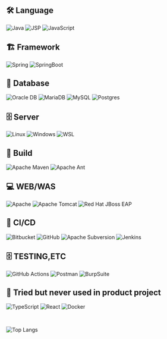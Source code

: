 


<!--


🗄️ Language
<br>
<a href="https://skillicons.dev">
  <img src="https://skillicons.dev/icons?i=java,js,jquery,typescript,css,html,react,&perline=5" />
</a>



🗄️ FrameWork
<br>
<a href="https://skillicons.dev">
  <img src="https://skillicons.dev/icons?i=spring,springboot&perline=5" />
</a>

🗄️ Build
<br>
<a href="https://skillicons.dev">
  <img src="https://skillicons.dev/icons?i=gradle,maven&perline=5" />
</a>



🕓 Version Control
<br>
<a href="https://skillicons.dev">
  <img src="https://skillicons.dev/icons?i=github,bitbucket,git,svn&perline=5" />
</a>




🗄️ Servers
<br>
<a href="https://skillicons.dev">
  <img src="https://skillicons.dev/icons?i=linux,redhat,ubuntu,windows&perline=5" />
</a>



🗄️ Etc
<br>
<a href="https://skillicons.dev">
  <img src="https://skillicons.dev/icons?i=github,git,bitbucket,gradle&perline=5" />
</a>
!-->
<h2>
🛠️ Language
</h2>

![Java](https://img.shields.io/badge/Java-ED8B00?style=for-the-badge&logo=openjdk&logoColor=white)
![JSP](https://img.shields.io/badge/JSP-%23F5792A.svg?style=for-the-badge&logo=JSP&logoColor=white)
![JavaScript](https://img.shields.io/badge/javascript-%23323330.svg?style=for-the-badge&logo=javascript&logoColor=%23F7DF1E)
<!-- ![TypeScript](https://img.shields.io/badge/typescript-%23007ACC.svg?style=for-the-badge&logo=typescript&logoColor=white) -->
<!-- ![React](https://img.shields.io/badge/react-%2320232a.svg?style=for-the-badge&logo=react&logoColor=%2361DAFB) -->

<h2>
🏗️ Framework
</h2>

![Spring](https://img.shields.io/badge/spring-%236DB33F.svg?style=for-the-badge&logo=spring&logoColor=white)
![SpringBoot](https://img.shields.io/badge/SpringBoot-6DB33F?style=for-the-badge&logo=SpringBoot&logoColor=white)


<h2>
💾 Database
</h2>

![Oracle DB](https://img.shields.io/badge/OracleDB-F80000?style=for-the-badge&logo=oracle&logoColor=black)
![MariaDB](https://img.shields.io/badge/MariaDB-003545?style=for-the-badge&logo=mariadb&logoColor=white)
![MySQL](https://img.shields.io/badge/mysql-4479A1.svg?style=for-the-badge&logo=mysql&logoColor=white)
![Postgres](https://img.shields.io/badge/postgres-%23316192.svg?style=for-the-badge&logo=postgresql&logoColor=white)

<h2>
🗄️ Server
</h2>

![Linux](https://img.shields.io/badge/Linux-FCC624?style=for-the-badge&logo=linux&logoColor=black)
![Windows](https://img.shields.io/badge/Windows-0078D6?style=for-the-badge&logo=windows&logoColor=white)
![WSL](https://img.shields.io/badge/WSL-0a97f5?style=for-the-badge&logo=linux&logoColor=white)


<h2>
🔨 Build
</h2>

![Apache Maven](https://img.shields.io/badge/Apache%20Maven-C71A36?style=for-the-badge&logo=Apache%20Maven&logoColor=white)
![Apache Ant](https://img.shields.io/badge/Apache%20Ant-A81C7D?style=for-the-badge&logo=Apache%20Ant&logoColor=white)

<h2>
💻 WEB/WAS
</h2>

![Apache](https://img.shields.io/badge/apache-%23D42029.svg?style=for-the-badge&logo=apache&logoColor=white)
![Apache Tomcat](https://img.shields.io/badge/apache%20tomcat-%23F8DC75.svg?style=for-the-badge&logo=apache-tomcat&logoColor=black)
![Red Hat JBoss EAP](https://img.shields.io/badge/Red%20Hat%20JBoss%20EAP-EE0000.svg?style=for-the-badge&logo=redhat&logoColor=black)

<h2>
🚀 CI/CD
</h2>

![Bitbucket](https://img.shields.io/badge/Atlassian%20BitBucket-%230047B3.svg?style=for-the-badge&logo=bitbucket&logoColor=white)
![GitHub](https://img.shields.io/badge/github-%23121011.svg?style=for-the-badge&logo=github&logoColor=white)
![Apache Subversion](https://img.shields.io/badge/subversion-%23809CC9.svg?style=for-the-badge&logo=subversion&logoColor=white)
![Jenkins](https://img.shields.io/badge/jenkins-%232C5263.svg?style=for-the-badge&logo=jenkins&logoColor=white)

<h2>
🗄️ TESTING,ETC
</h2>

![GitHub Actions](https://img.shields.io/badge/github%20actions-%232671E5.svg?style=for-the-badge&logo=githubactions&logoColor=white)
![Postman](https://img.shields.io/badge/Postman-FF6C37?style=for-the-badge&logo=postman&logoColor=white)
![BurpSuite](https://img.shields.io/badge/Burp%20Suite-FF6633.svg?style=for-the-badge&logo=Burp-Suite&logoColor=white)

<h2>
📝 Tried but never used in product project
</h2>

![TypeScript](https://img.shields.io/badge/typescript-%23007ACC.svg?style=for-the-badge&logo=typescript&logoColor=white)
![React](https://img.shields.io/badge/react-%2320232a.svg?style=for-the-badge&logo=react&logoColor=%2361DAFB)
![Docker](https://img.shields.io/badge/Docker-2496ED.svg?style=for-the-badge&logo=Docker&logoColor=white)

<br>

![Top Langs](https://github-readme-stats.vercel.app/api/top-langs/?username=sleepy-jelly&hide_progress=true)


<!--

[![Solved.ac Profile](http://mazassumnida.wtf/api/generate_badge?boj=zaload)](https://solved.ac/zaload)
-->
<!--
![Anurag's GitHub stats](https://github-readme-stats.vercel.app/api?username=sleepy-jelly&show_icons=true&theme=radical&count_private=true)
-->
<!--is a ✨ special ✨ repository because its `README.md` (this file) appears on your GitHub profile.
You can click the Preview link to take a look at your changes.
-->
